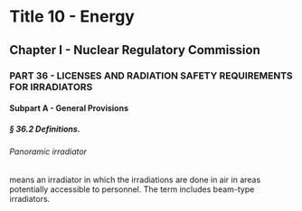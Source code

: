 
# Title 10 - Energy
## Chapter I - Nuclear Regulatory Commission
### PART 36 - LICENSES AND RADIATION SAFETY REQUIREMENTS FOR IRRADIATORS
#### Subpart A - General Provisions
##### § 36.2 Definitions.
###### Panoramic irradiator

means an irradiator in which the irradiations are done in air in areas potentially accessible to personnel. The term includes beam-type irradiators.
